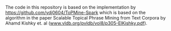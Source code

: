 The code in this repository is based on the implementation by https://github.com/ydj0604/ToPMine-Spark which is based on the algorithm in the 
paper Scalable Topical Phrase Mining from Text Corpora by Ahamd Kishky et. al (www.vldb.org/pvldb/vol8/p305-ElKishky.pdf).
